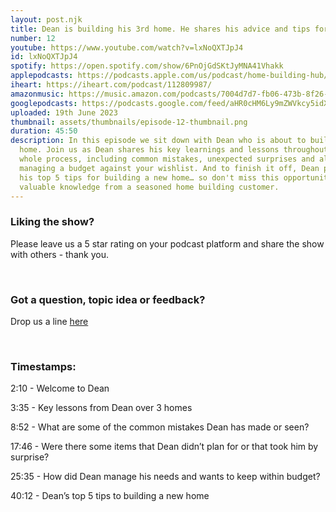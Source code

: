 ```yaml
---
layout: post.njk
title: Dean is building his 3rd home. He shares his advice and tips for home buyers.
number: 12
youtube: https://www.youtube.com/watch?v=lxNoQXTJpJ4
id: lxNoQXTJpJ4
spotify: https://open.spotify.com/show/6PnOjGdSKtJyMNA41Vhakk
applepodcasts: https://podcasts.apple.com/us/podcast/home-building-hub/id1681936589
iheart: https://iheart.com/podcast/112809987/
amazonmusic: https://music.amazon.com/podcasts/7004d7d7-fb06-473b-8f26-8ce9992cac11
googlepodcasts: https://podcasts.google.com/feed/aHR0cHM6Ly9mZWVkcy5idXp6c3Byb3V0LmNvbS8yMTM5MTU1LnJzcw==
uploaded: 19th June 2023
thumbnail: assets/thumbnails/episode-12-thumbnail.png
duration: 45:50
description: In this episode we sit down with Dean who is about to build his 3rd
  home. Join us as Dean shares his key learnings and lessons throughout the
  whole process, including common mistakes, unexpected surprises and also
  managing a budget against your wishlist. And to finish it off, Dean provides
  his top 5 tips for building a new home… so don't miss this opportunity to gain
  valuable knowledge from a seasoned home building customer.
---
```

### Liking the show?

Please leave us a 5 star rating on your podcast platform and share the show with others - thank you.

<br>

### Got a question, topic idea or feedback?

Drop us a line <a href="/contact" id="contact-us" target="_blank">here</a>

<br>

### Timestamps:

2:10 - Welcome to Dean

3:35 - Key lessons from Dean over 3 homes

8:52 - What are some of the common mistakes Dean has made or seen? 

17:46 - Were there some items that Dean didn’t plan for or that took him by surprise?

25:35 - How did Dean manage his needs and wants to keep within budget?

40:12 - Dean’s top 5 tips to building a new home